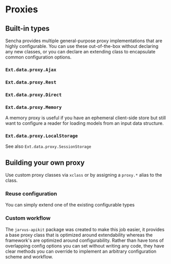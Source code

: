 # Proxies

## Built-in types
Sencha provides multiple general-purpose proxy implementations that are highly configurable. You can use these out-of-the-box without declaring any new classes, or you can declare an extending class to encapsulate common configuration options.

### `Ext.data.proxy.Ajax`

### `Ext.data.proxy.Rest`

### `Ext.data.proxy.Direct`

### `Ext.data.proxy.Memory`
A memory proxy is useful if you have an ephemeral client-side store but still want to configure a reader for loading models from an input data structure.

### `Ext.data.proxy.LocalStorage`
See also `Ext.data.proxy.SessionStorage`


## Building your own proxy
Use custom proxy classes via `xclass` or by assigning a `proxy.*` alias to the class.

### Reuse configuration
You can simply extend one of the existing configurable types 

### Custom workflow
The `jarvus-apikit` package was created to make this job easier, it provides a base proxy class that is optimized around extendability whereas the framework's are optimized around configurability. Rather than have tons of overlapping config options you can set without writing any code, they have clear methods you can override to implement an arbitrary configuration scheme and workflow.